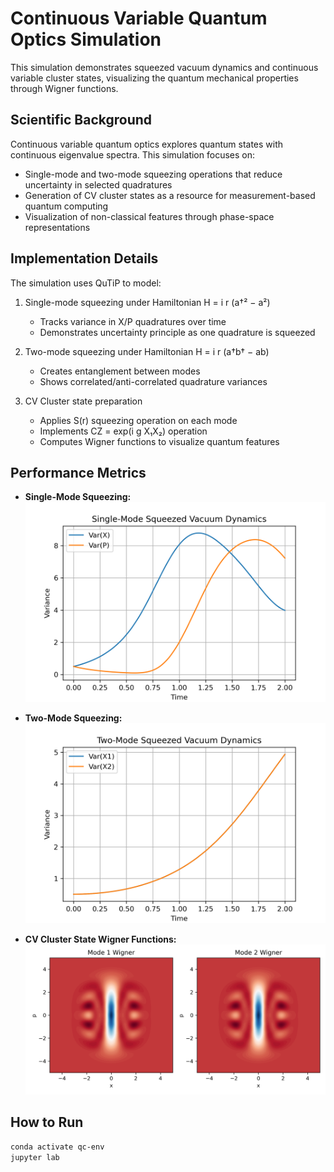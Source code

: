 # Continuous Variable Quantum Optics Simulation

This simulation demonstrates squeezed vacuum dynamics and continuous variable cluster states, visualizing the quantum mechanical properties through Wigner functions.

## Scientific Background

Continuous variable quantum optics explores quantum states with continuous eigenvalue spectra. This simulation focuses on:

- Single-mode and two-mode squeezing operations that reduce uncertainty in selected quadratures
- Generation of CV cluster states as a resource for measurement-based quantum computing
- Visualization of non-classical features through phase-space representations

## Implementation Details

The simulation uses QuTiP to model:

1. Single-mode squeezing under Hamiltonian H = i r (a†² − a²)
   - Tracks variance in X/P quadratures over time
   - Demonstrates uncertainty principle as one quadrature is squeezed

2. Two-mode squeezing under Hamiltonian H = i r (a†b† − ab)
   - Creates entanglement between modes
   - Shows correlated/anti-correlated quadrature variances

3. CV Cluster state preparation
   - Applies S(r) squeezing operation on each mode
   - Implements CZ = exp(i g X₁X₂) operation
   - Computes Wigner functions to visualize quantum features

## Performance Metrics

- **Single-Mode Squeezing:**
  ![single_mode_squeezing](single_mode_squeezing.png)

- **Two-Mode Squeezing:**
  ![two_mode_squeezing](two_mode_squeezing.png)

- **CV Cluster State Wigner Functions:**
  ![wigner_cluster_modes](wigner_cluster_modes.png)

## How to Run

```bash
conda activate qc-env
jupyter lab
```